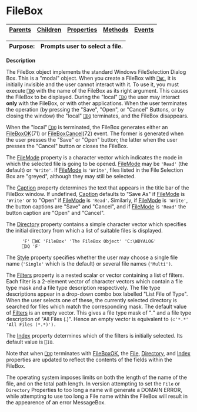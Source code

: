 




<h1 class="heading"><span class="name">FileBox</span></h1>

| [Parents](../ParentLists/FileBox.htm) | [Children](../ChildLists/FileBox.htm) | [Properties](../PropLists/FileBox.htm) | [Methods](../MethodLists/FileBox.htm) | [Events](../EventLists/FileBox.htm) |
| --- | --- | --- | --- | ---  |


| Purpose: | Prompts user to select a file. |
| --- | ---  |


**Description**


The FileBox object implements the standard Windows FileSelection Dialog Box. This is a "modal" object. When you create a FileBox with [`⎕WC`](../../Language/System%20Functions/wc.htm), it is initially invisible and the user cannot interact with it. To use it, you must execute [`⎕DQ`](../../Language/System%20Functions/dq.htm) with the name of the FileBox as its right argument. This causes the FileBox to be displayed. During the "local" [`⎕DQ`](../../Language/System%20Functions/dq.htm) the user may interact **only** with the FileBox, or with other applications. When the user terminates the operation (by pressing the "Save", "Open", or "Cancel" Buttons, or by closing the window) the "local" [`⎕DQ`](../../Language/System%20Functions/dq.htm) terminates, and the FileBox disappears.



When the "local" [`⎕DQ`](../../Language/System%20Functions/dq.htm) is terminated, the FileBox generates either an [FileBoxOK](./fileboxok.md)(71) or [FileBoxCancel](./fileboxcancel.md)(72) event. The former is generated when the user presses the "Save" or "Open" button; the latter when the user presses the "Cancel" button or closes the FileBox.


The [FileMode](./filemode.md) property is a character vector which indicates the mode in which the selected file is going to be opened. [FileMode](./filemode.md) may be `'Read'` (the default) or `'Write'`. If [FileMode](./filemode.md) is `'Write'`, files listed in the File Selection Box are "greyed", although they may still be selected.


The [Caption](./caption.md) property determines the text that appears in the title bar of the FileBox window. If undefined, [Caption](./caption.md) defaults to "Save As" if [FileMode](./filemode.md) is `'Write'` or to "Open" if [FileMode](./filemode.md) is `'Read'`. Similarly, if [FileMode](./filemode.md) is `'Write'`, the button captions are "Save" and "Cancel", and if [FileMode](./filemode.md) is `'Read'` the button caption are "Open" and "Cancel".


The [Directory](./directory.md) property contains a simple character vector which specifies the initial directory from which a list of suitable files is displayed.
```apl
      'F' ⎕WC 'FileBox' 'The FileBox Object' 'C:\WDYALOG'
      ⎕DQ 'F'
```


The [Style](./style.md) property specifies whether the user may choose a single file name (`'Single'`  which is the default) or several file names (`'Multi')`.


The [Filters](./filters.md) property is a nested scalar or vector containing a list of filters. Each filter is a 2-element vector of character vectors which contain a file type mask and a file type description respectively. The file type descriptions appear in a drop-down combo box labelled "List File of Type". When the user selects one of these, the currently selected directory is searched for files which match the corresponding mask. The default value of [Filters](./filters.md) is an empty vector. This gives a file type mask of "*.*" and a file type description of "All Files (*.*)". Hence an empty vector is equivalent to `(⊂'*.*' 'All Files (*.*)').`


The [Index](./index.md) property determines which of the filters is initially selected. Its default value is `⎕IO`.


Note that when [`⎕DQ`](../../Language/System%20Functions/dq.htm) terminates with [FileBoxOK](./fileboxok.md), the [File](./file.md), [Directory](./directory.md), and [Index](./index.md) properties are updated to reflect the contents of the fields within the FileBox.


The operating system imposes limits on both the length of the name of the file, and on the total path length. In version attempting to set the `File` or `Directory` Properties to too long a name will generate a DOMAIN ERROR, while attempting to use too long a File name within the FileBox will result in the appearence of an error MessageBox.


